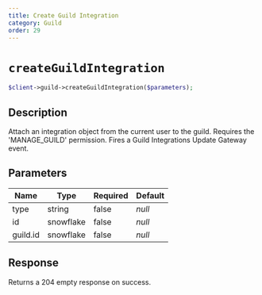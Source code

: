 ```yaml
---
title: Create Guild Integration
category: Guild
order: 29
---
```


# `createGuildIntegration`

```php
$client->guild->createGuildIntegration($parameters);
```

## Description

Attach an integration object from the current user to the guild. Requires the &#039;MANAGE_GUILD&#039; permission.  Fires a Guild Integrations Update Gateway event.

## Parameters


Name | Type | Required | Default
--- | --- | --- | ---
type | string | false | *null*
id | snowflake | false | *null*
guild.id | snowflake | false | *null*

## Response

Returns a 204 empty response on success.

